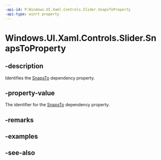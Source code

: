 ```yaml
---
-api-id: P:Windows.UI.Xaml.Controls.Slider.SnapsToProperty
-api-type: winrt property
---
```


<!-- Property syntax
public Windows.UI.Xaml.DependencyProperty SnapsToProperty { get; }
-->

# Windows.UI.Xaml.Controls.Slider.SnapsToProperty

## -description
Identifies the [SnapsTo](slider_snapsto.md) dependency property.



## -property-value
The identifier for the [SnapsTo](slider_snapsto.md) dependency property.

## -remarks

## -examples

## -see-also
